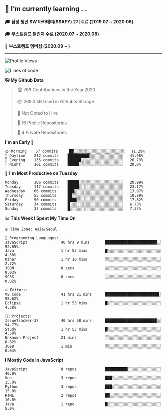 ## 🌱 I’m currently learning ...

**🎓 삼성 청년 SW 아카데미(SSAFY) 2기 수료 (2019.07 ~ 2020.06)**

**🎓 부스트캠프 챌린지 수료 (2020.07 ~ 2020.08)**

**🏃  부스트캠프 멤버십 (2020.09 ~ )**
 
-----

<!--START_SECTION:waka-->
![Profile Views](http://img.shields.io/badge/Profile%20Views-54-blue)

![Lines of code](https://img.shields.io/badge/From%20Hello%20World%20I%27ve%20Written-34.5%20million%20lines%20of%20code-blue)

**🐱 My Github Data** 

> 🏆 769 Contributions in the Year 2020
 > 
> 📦 269.0 kB Used in Github's Storage 
 > 
> 🚫 Not Opted to Hire
 > 
> 📜 16 Public Repositories
 > 
> 🔑 4 Private Repositories 

**I'm an Early 🐤** 

```text
🌞 Morning    57 commits     ██░░░░░░░░░░░░░░░░░░░░░░░   11.29% 
🌆 Daytime    212 commits    ██████████░░░░░░░░░░░░░░░   41.98% 
🌃 Evening    135 commits    ██████░░░░░░░░░░░░░░░░░░░   26.73% 
🌙 Night      101 commits    █████░░░░░░░░░░░░░░░░░░░░   20.0%

```
📅 **I'm Most Productive on Tuesday** 

```text
Monday       106 commits    █████░░░░░░░░░░░░░░░░░░░░   20.99% 
Tuesday      117 commits    █████░░░░░░░░░░░░░░░░░░░░   23.17% 
Wednesday    66 commits     ███░░░░░░░░░░░░░░░░░░░░░░   13.07% 
Thursday     55 commits     ██░░░░░░░░░░░░░░░░░░░░░░░   10.89% 
Friday       90 commits     ████░░░░░░░░░░░░░░░░░░░░░   17.82% 
Saturday     34 commits     █░░░░░░░░░░░░░░░░░░░░░░░░   6.73% 
Sunday       37 commits     █░░░░░░░░░░░░░░░░░░░░░░░░   7.33%

```


📊 **This Week I Spent My Time On** 

```text
⌚︎ Time Zone: Asia/Seoul

💬 Programming Languages: 
JavaScript               40 hrs 9 mins       ███████████████████████░░   92.85% 
Java                     1 hr 53 mins        █░░░░░░░░░░░░░░░░░░░░░░░░   4.38% 
Other                    1 hr 10 mins        ░░░░░░░░░░░░░░░░░░░░░░░░░   2.72% 
JSON                     0 secs              ░░░░░░░░░░░░░░░░░░░░░░░░░   0.03% 
SCSS                     0 secs              ░░░░░░░░░░░░░░░░░░░░░░░░░   0.02%

🔥 Editors: 
VS Code                  41 hrs 21 mins      ████████████████████████░   95.62% 
Eclipse                  1 hr 53 mins        █░░░░░░░░░░░░░░░░░░░░░░░░   4.38%

🐱‍💻 Projects: 
IssueTracker-37          40 hrs 58 mins      ███████████████████████░░   94.77% 
Study                    1 hr 53 mins        █░░░░░░░░░░░░░░░░░░░░░░░░   4.38% 
Unknown Project          21 mins             ░░░░░░░░░░░░░░░░░░░░░░░░░   0.82% 
J098                     1 min               ░░░░░░░░░░░░░░░░░░░░░░░░░   0.04%

```

**I Mostly Code in JavaScript** 

```text
JavaScript               8 repos             ██████████░░░░░░░░░░░░░░░   40.0% 
Vue                      3 repos             ███░░░░░░░░░░░░░░░░░░░░░░   15.0% 
Python                   3 repos             ███░░░░░░░░░░░░░░░░░░░░░░   15.0% 
HTML                     2 repos             ██░░░░░░░░░░░░░░░░░░░░░░░   10.0% 
Java                     1 repo              █░░░░░░░░░░░░░░░░░░░░░░░░   5.0%

```



<!--END_SECTION:waka-->
